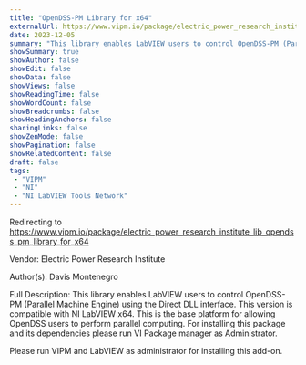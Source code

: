 ```yaml
---
title: "OpenDSS-PM Library for x64"
externalUrl: https://www.vipm.io/package/electric_power_research_institute_lib_opendss_pm_library_for_x64
date: 2023-12-05
summary: "This library enables LabVIEW users to control OpenDSS-PM (Parallel Machine Engine) using the Direct DLL interface."
showSummary: true
showAuthor: false
showEdit: false
showData: false
showViews: false
showReadingTime: false
showWordCount: false
showBreadcrumbs: false
showHeadingAnchors: false
sharingLinks: false
showZenMode: false
showPagination: false
showRelatedContent: false
draft: false
tags:
 - "VIPM"
 - "NI"
 - "NI LabVIEW Tools Network"
---
```


Redirecting to https://www.vipm.io/package/electric_power_research_institute_lib_opendss_pm_library_for_x64

Vendor: Electric Power Research Institute

Author(s): Davis Montenegro
 
Full Description:
This library enables LabVIEW users to control OpenDSS-PM (Parallel Machine Engine) using the Direct DLL interface. This version is compatible with NI LabVIEW x64. This is the base platform for allowing OpenDSS users to perform parallel computing. For installing this package and its dependencies please run VI Package manager as Administrator.

Please run VIPM and LabVIEW as administrator for installing this add-on.